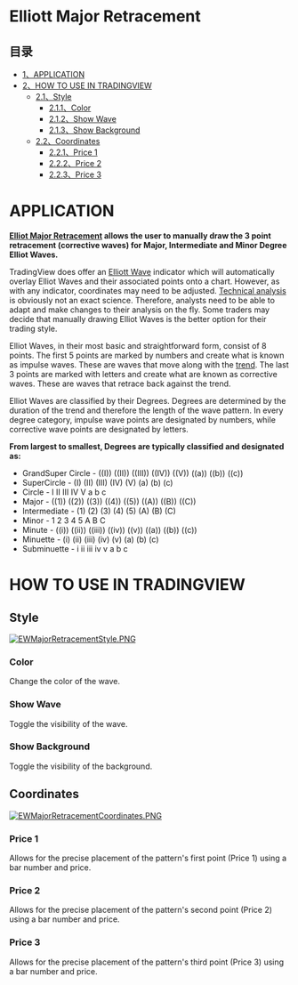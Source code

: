 # Elliott Major Retracement

## 目录

-   [1、APPLICATION](#APPLICATION)
-   [2、HOW TO USE IN TRADINGVIEW](#HOW_TO_USE_IN_TRADINGVIEW)
    -   [2.1、Style](#Style)
        -   [2.1.1、Color](#Color)
        -   [2.1.2、Show Wave](#Show_Wave)
        -   [2.1.3、Show Background](#Show_Background)
    -   [2.2、Coordinates](#Coordinates)
        -   [2.2.1、Price 1](#Price_1)
        -   [2.2.2、Price 2](#Price_2)
        -   [2.2.3、Price 3](#Price_3)

# APPLICATION

**[Elliot Major Retracement](https://www.tradingview.com/chart/elliottwaves/)  allows the user to manually draw the 3 point retracement (corrective waves) for Major, Intermediate and Minor Degree Elliot Waves.**

TradingView does offer an  [Elliott Wave](https://www.tradingview.com/wiki/static/index.php?title=Elliott_Wave&action=edit&redlink=1 "Elliott Wave (page does not exist)")  indicator which will automatically overlay Elliot Waves and their associated points onto a chart. However, as with any indicator, coordinates may need to be adjusted.  [Technical analysis](https://www.tradingview.com/wiki/Technical_Analysis "Technical Analysis")  is obviously not an exact science. Therefore, analysts need to be able to adapt and make changes to their analysis on the fly. Some traders may decide that manually drawing Elliot Waves is the better option for their trading style.

Elliot Waves, in their most basic and straightforward form, consist of 8 points. The first 5 points are marked by numbers and create what is known as impulse waves. These are waves that move along with the  [trend](https://www.tradingview.com/wiki/Market_Trend "Market Trend"). The last 3 points are marked with letters and create what are known as corrective waves. These are waves that retrace back against the trend.

Elliot Waves are classified by their Degrees. Degrees are determined by the duration of the trend and therefore the length of the wave pattern. In every degree category, impulse wave points are designated by numbers, while corrective wave points are designated by letters.

  
**From largest to smallest, Degrees are typically classified and designated as:**

-   GrandSuper Circle - ((I)) ((II)) ((III)) ((IV)) ((V)) ((a)) ((b)) ((c))
-   SuperCircle - (I) (II) (III) (IV) (V) (a) (b) (c)
-   Circle - I II III IV V a b c
-   Major - ((1)) ((2)) ((3)) ((4)) ((5)) ((A)) ((B)) ((C))
-   Intermediate - (1) (2) (3) (4) (5) (A) (B) (C)
-   Minor - 1 2 3 4 5 A B C
-   Minute - ((i)) ((ii)) ((iii)) ((iv)) ((v)) ((a)) ((b)) ((c))
-   Minuette - (i) (ii) (iii) (iv) (v) (a) (b) (c)
-   Subminuette - i ii iii iv v a b c

  

# HOW TO USE IN TRADINGVIEW

## Style

[![EWMajorRetracementStyle.PNG](https://wiki-pics.tradingview.com/tv/public/5/56/EWMajorRetracementStyle.PNG)](https://www.tradingview.com/wiki/File:EWMajorRetracementStyle.PNG)

### Color

Change the color of the wave.

### Show Wave

Toggle the visibility of the wave.

### Show Background

Toggle the visibility of the background.

## Coordinates

[![EWMajorRetracementCoordinates.PNG](https://wiki-pics.tradingview.com/tv/public/2/21/EWMajorRetracementCoordinates.PNG)](https://www.tradingview.com/wiki/File:EWMajorRetracementCoordinates.PNG)

### Price 1

Allows for the precise placement of the pattern's first point (Price 1) using a bar number and price.

### Price 2

Allows for the precise placement of the pattern's second point (Price 2) using a bar number and price.

### Price 3

Allows for the precise placement of the pattern's third point (Price 3) using a bar number and price.